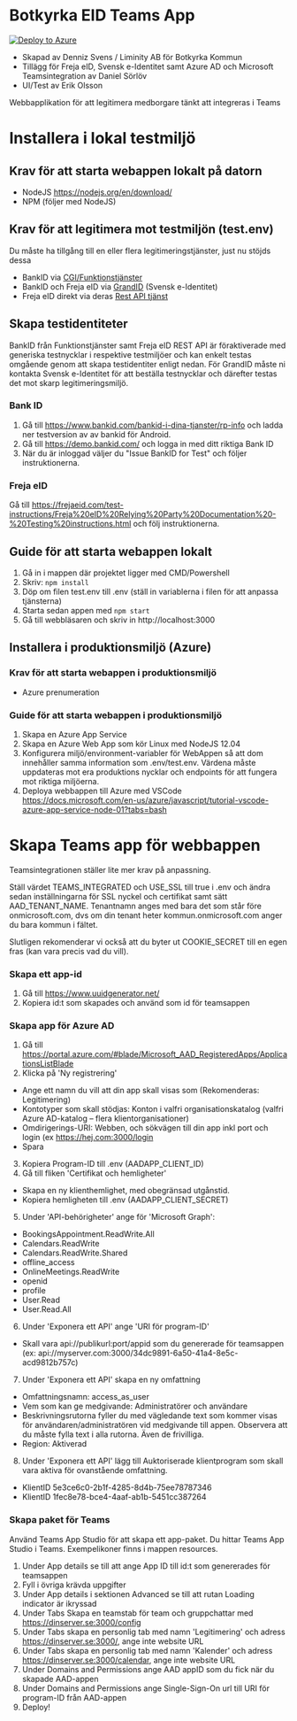 Botkyrka EID Teams App
======================
[![Deploy to Azure](https://aka.ms/deploytoazurebutton)](https://portal.azure.com/#create/Microsoft.Template/uri/https%3A%2F%2Fraw.githubusercontent.com%2FDennizSvens%2Fteams-app-eid%2Fmaster%2Fazuredeploy.json)

* Skapad av Denniz Svens / Liminity AB för Botkyrka Kommun
* Tillägg för Freja eID, Svensk e-Identitet samt Azure AD och Microsoft Teamsintegration av Daniel Sörlöv
* UI/Test av Erik Olsson

Webbapplikation för att legitimera medborgare tänkt att integreras i Teams

# Installera i lokal testmiljö

## Krav för att starta webappen lokalt på datorn

- NodeJS https://nodejs.org/en/download/
- NPM (följer med NodeJS)

## Krav för att legitimera mot testmiljön (test.env)

Du måste ha tillgång till en eller flera legitimeringstjänster, just nu stöjds dessa

* BankID via [CGI/Funktionstjänster](https://doc.funktionstjanster.se/#Utgivare/BankID/)
* BankID och Freja eID via [GrandID](https://e-identitet.se/auth/integrationsmetoder/grandid-api/) (Svensk e-Identitet)
* Freja eID direkt via deras [Rest API tjänst](https://org.frejaeid.com/for-utvecklare/)

## Skapa testidentiteter

BankID från Funktionstjänster samt Freja eID REST API är föraktiverade med generiska testnycklar i respektive testmiljöer och kan enkelt testas omgående genom att skapa testidentiter enligt nedan. För GrandID måste ni kontakta Svensk e-Identitet för att beställa testnycklar och därefter testas det mot skarp legitimeringsmiljö.

### Bank ID
1. Gå till https://www.bankid.com/bankid-i-dina-tjanster/rp-info och ladda ner testversion av av bankid för Android.
2. Gå till https://demo.bankid.com/ och logga in med ditt riktiga Bank ID
3. När du är inloggad väljer du "Issue BankID for Test" och följer instruktionerna.

### Freja eID
Gå till https://frejaeid.com/test-instructions/Freja%20eID%20Relying%20Party%20Documentation%20-%20Testing%20instructions.html och följ instruktionerna.

## Guide för att starta webappen lokalt

1. Gå in i mappen där projektet ligger med CMD/Powershell
2. Skriv: `npm install`
3. Döp om filen test.env till .env (ställ in variablerna i filen för att anpassa tjänsterna)
5. Starta sedan appen med `npm start`
6. Gå till webbläsaren och skriv in http://localhost:3000

## Installera i produktionsmiljö (Azure)

### Krav för att starta webappen i produktionsmiljö

- Azure prenumeration

### Guide för att starta webappen i produktionsmiljö

1. Skapa en Azure App Service
2. Skapa en Azure Web App som kör Linux med NodeJS 12.04
3. Konfigurera miljö/environment-variabler för WebAppen så att dom innehåller samma information som .env/test.env. Värdena måste uppdateras mot era produktions nycklar och endpoints för att fungera mot riktiga miljöerna.
4. Deploya webbappen till Azure med VSCode https://docs.microsoft.com/en-us/azure/javascript/tutorial-vscode-azure-app-service-node-01?tabs=bash

# Skapa Teams app för webbappen

Teamsintegrationen ställer lite mer krav på anpassning.

Ställ värdet TEAMS_INTEGRATED och USE_SSL till true i .env och ändra sedan inställningarna för SSL nyckel och certifikat samt sätt AAD_TENANT_NAME. Tenantnamn anges med bara det som står före onmicrosoft.com, dvs om din tenant heter kommun.onmicrosoft.com anger du bara kommun i fältet.

Slutligen rekomenderar vi också att du byter ut COOKIE_SECRET till en egen fras (kan vara precis vad du vill).

### Skapa ett app-id
1. Gå till https://www.uuidgenerator.net/
2. Kopiera id:t som skapades och använd som id för teamsappen

### Skapa app för Azure AD
1. Gå till https://portal.azure.com/#blade/Microsoft_AAD_RegisteredApps/ApplicationsListBlade
2. Klicka på 'Ny registrering'
* Ange ett namn du vill att din app skall visas som (Rekomenderas: Legitimering)
* Kontotyper som skall stödjas: Konton i valfri organisationskatalog (valfri Azure AD-katalog – flera klientorganisationer)
* Omdirigerings-URI: Webben, och sökvägen till din app inkl port och login (ex https://hej.com:3000/login
* Spara
3. Kopiera Program-ID till .env (AADAPP_CLIENT_ID)
4. Gå till fliken 'Certifikat och hemligheter'
* Skapa en ny klienthemlighet, med obegränsad utgånstid.
* Kopiera hemligheten till .env (AADAPP_CLIENT_SECRET)
5. Under 'API-behörigheter' ange för 'Microsoft Graph':
* BookingsAppointment.ReadWrite.All
* Calendars.ReadWrite
* Calendars.ReadWrite.Shared
* offline_access
* OnlineMeetings.ReadWrite
* openid
* profile
* User.Read
* User.Read.All
6. Under 'Exponera ett API' ange 'URI för program-ID'
* Skall vara api://publikurl:port/appid som du genererade för teamsappen (ex: api://myserver.com:3000/34dc9891-6a50-41a4-8e5c-acd9812b757c)
7. Under 'Exponera ett API' skapa en ny omfattning
* Omfattningsnamn: access_as_user
* Vem som kan ge medgivande: Administratörer och användare
* Beskrivningsrutorna fyller du med vägledande text som kommer visas för användaren/administratören vid medgivande till appen. Observera att du måste fylla text i alla rutorna. Även de frivilliga.
* Region: Aktiverad
8. Under 'Exponera ett API' lägg till Auktoriserade klientprogram som skall vara aktiva för ovanstående omfattning.
* KlientID 5e3ce6c0-2b1f-4285-8d4b-75ee78787346
* KlientID 1fec8e78-bce4-4aaf-ab1b-5451cc387264

### Skapa paket för Teams
Använd Teams App Studio för att skapa ett app-paket. Du hittar Teams App Studio i Teams. Exempelikoner finns i mappen resources. 

1. Under App details se till att ange App ID till id:t som genererades för teamsappen
2. Fyll i övriga krävda uppgifter
3. Under App details i sektionen Advanced se till att rutan Loading indicator är ikryssad
4. Under Tabs Skapa en teamstab för team och gruppchattar med https://dinserver.se:3000/config
5. Under Tabs skapa en personlig tab med namn 'Legitimering' och adress https://dinserver.se:3000/, ange inte website URL
5. Under Tabs skapa en personlig tab med namn 'Kalender' och adress https://dinserver.se:3000/calendar, ange inte website URL
6. Under Domains and Permissions ange AAD appID som du fick när du skapade AAD-appen
7. Under Domains and Permissions ange Single-Sign-On url till URI för program-ID från AAD-appen
8. Deploy!


